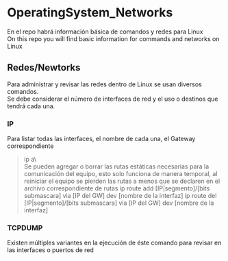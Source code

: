 # OperatingSystem_Networks
En el repo habrá información básica de comandos y redes para Linux  
On this repo you will find basic information for commands and networks on Linux

## Redes/Newtorks  
Para administrar y revisar las redes dentro de Linux se usan diversos comandos.  
Se debe considerar el número de interfaces de red y el uso o destinos que tendrá cada una.  

### IP
Para listar todas las interfaces, el nombre de cada una, el Gateway correspondiente  
>ip a\  
Se pueden agregar o borrar las rutas estáticas necesarias para la comunicación del equipo, esto solo funciona de manera temporal, al reiniciar el equipo se pierden las rutas a menos que se declaren en el archivo correspondiente de rutas
>ip route add [IP|segmento]/[bits submascara] via [IP del GW] dev [nombre de la interfaz]
>ip route del [IP|segmento]/[bits submascara] via [IP del GW] dev [nombre de la interfaz]

### TCPDUMP
Existen múltiples variantes en la ejecución de éste comando para revisar en las interfaces o puertos de red
